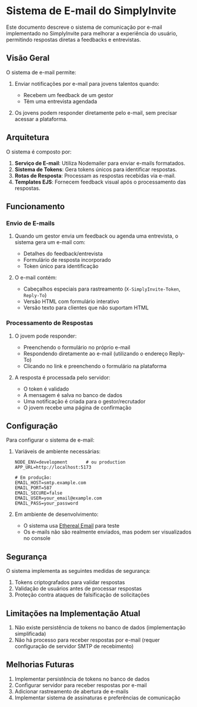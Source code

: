 # Sistema de E-mail do SimplyInvite

Este documento descreve o sistema de comunicação por e-mail implementado no SimplyInvite para melhorar a experiência do usuário, permitindo respostas diretas a feedbacks e entrevistas.

## Visão Geral

O sistema de e-mail permite:

1. Enviar notificações por e-mail para jovens talentos quando:

   - Recebem um feedback de um gestor
   - Têm uma entrevista agendada

2. Os jovens podem responder diretamente pelo e-mail, sem precisar acessar a plataforma.

## Arquitetura

O sistema é composto por:

1. **Serviço de E-mail**: Utiliza Nodemailer para enviar e-mails formatados.
2. **Sistema de Tokens**: Gera tokens únicos para identificar respostas.
3. **Rotas de Resposta**: Processam as respostas recebidas via e-mail.
4. **Templates EJS**: Fornecem feedback visual após o processamento das respostas.

## Funcionamento

### Envio de E-mails

1. Quando um gestor envia um feedback ou agenda uma entrevista, o sistema gera um e-mail com:

   - Detalhes do feedback/entrevista
   - Formulário de resposta incorporado
   - Token único para identificação

2. O e-mail contém:
   - Cabeçalhos especiais para rastreamento (`X-SimplyInvite-Token`, `Reply-To`)
   - Versão HTML com formulário interativo
   - Versão texto para clientes que não suportam HTML

### Processamento de Respostas

1. O jovem pode responder:

   - Preenchendo o formulário no próprio e-mail
   - Respondendo diretamente ao e-mail (utilizando o endereço Reply-To)
   - Clicando no link e preenchendo o formulário na plataforma

2. A resposta é processada pelo servidor:
   - O token é validado
   - A mensagem é salva no banco de dados
   - Uma notificação é criada para o gestor/recrutador
   - O jovem recebe uma página de confirmação

## Configuração

Para configurar o sistema de e-mail:

1. Variáveis de ambiente necessárias:

   ```
   NODE_ENV=development       # ou production
   APP_URL=http://localhost:5173

   # Em produção:
   EMAIL_HOST=smtp.example.com
   EMAIL_PORT=587
   EMAIL_SECURE=false
   EMAIL_USER=your_email@example.com
   EMAIL_PASS=your_password
   ```

2. Em ambiente de desenvolvimento:
   - O sistema usa [Ethereal Email](https://ethereal.email/) para teste
   - Os e-mails não são realmente enviados, mas podem ser visualizados no console

## Segurança

O sistema implementa as seguintes medidas de segurança:

1. Tokens criptografados para validar respostas
2. Validação de usuários antes de processar respostas
3. Proteção contra ataques de falsificação de solicitações

## Limitações na Implementação Atual

1. Não existe persistência de tokens no banco de dados (implementação simplificada)
2. Não há processo para receber respostas por e-mail (requer configuração de servidor SMTP de recebimento)

## Melhorias Futuras

1. Implementar persistência de tokens no banco de dados
2. Configurar servidor para receber respostas por e-mail
3. Adicionar rastreamento de abertura de e-mails
4. Implementar sistema de assinaturas e preferências de comunicação
